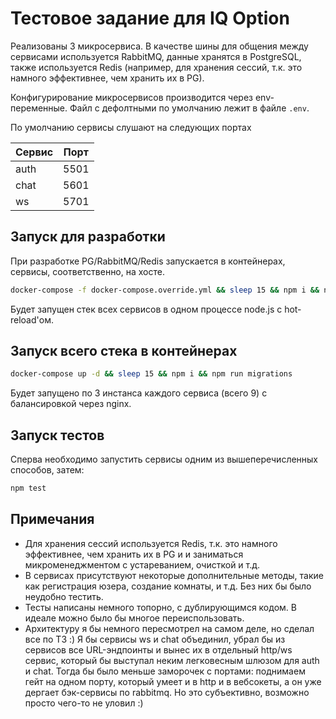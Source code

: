 # Тестовое задание для IQ Option

Реализованы 3 микросервиса. В качестве шины для общения между сервисами используется RabbitMQ, данные хранятся в PostgreSQL,
также используется Redis (например, для хранения сессий, т.к. это намного эффективнее, чем хранить их в PG).

Конфигурирование микросервисов производится через env-переменные. Файл с дефолтными по умолчанию лежит в файле `.env`.

По умолчанию сервисы слушают на следующих портах

Сервис | Порт
-------|-----
auth   | 5501
chat   | 5601
ws     | 5701

## Запуск для разработки

При разработке PG/RabbitMQ/Redis запускается в контейнерах, сервисы, соответственно, на хосте.

```bash
docker-compose -f docker-compose.override.yml && sleep 15 && npm i && npm run migrations && npm run dev
```

Будет запущен стек всех сервисов в одном процессе node.js с hot-reload'ом.

## Запуск всего стека в контейнерах

```bash
docker-compose up -d && sleep 15 && npm i && npm run migrations
```

Будет запущено по 3 инстанса каждого сервиса (всего 9) с балансировкой через nginx.

## Запуск тестов

Сперва необходимо запустить сервисы одним из вышеперечисленных способов, затем:

```bash
npm test
```

## Примечания

- Для хранения сессий используется Redis, т.к. это намного эффективнее, чем хранить их в PG и и заниматься микроменеджментом с устареванием, очисткой и т.д.
- В сервисах присутствуют некоторые дополнительные методы, такие как регистрация юзера, создание комнаты, и т.д. Без них бы было неудобно тестить.
- Тесты написаны немного топорно, с дублирующимся кодом. В идеале можно было бы многое переиспользовать.
- Архитектуру я бы немного пересмотрел на самом деле, но сделал все по ТЗ :) Я бы сервисы ws и chat объединил,
убрал бы из сервисов все URL-эндпоинты и вынес их в отдельный http/ws сервис, который бы выступал неким легковесным шлюзом для auth и chat. Тогда бы
было меньше заморочек с портами: поднимаем гейт на одном порту, который умеет и в http и в вебсокеты, а он уже дергает бэк-сервисы по rabbitmq. Но это субъективно,
возможно просто чего-то не уловил :)



